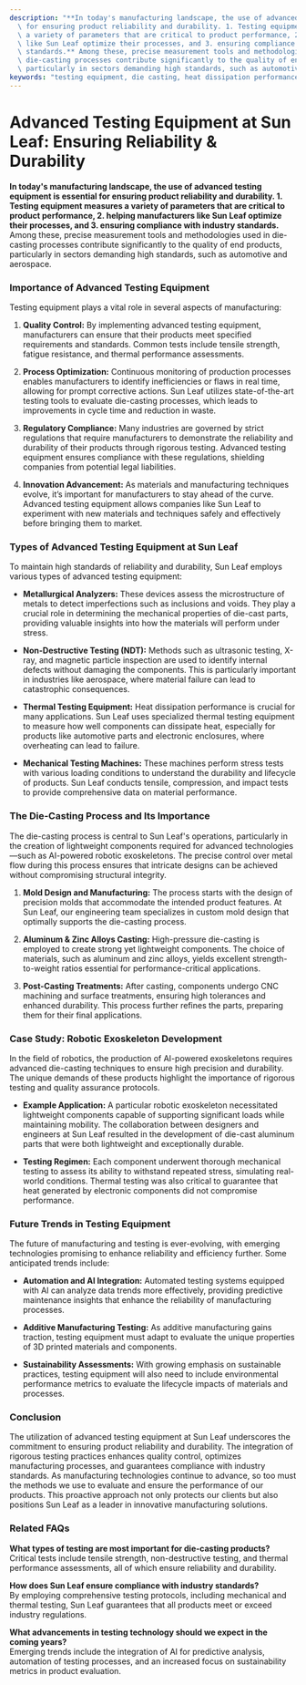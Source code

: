 ```yaml
---
description: "**In today's manufacturing landscape, the use of advanced testing equipment is essential\
  \ for ensuring product reliability and durability. 1. Testing equipment measures\
  \ a variety of parameters that are critical to product performance, 2. helping manufacturers\
  \ like Sun Leaf optimize their processes, and 3. ensuring compliance with industry\
  \ standards.** Among these, precise measurement tools and methodologies used in\
  \ die-casting processes contribute significantly to the quality of end products,\
  \ particularly in sectors demanding high standards, such as automotive and aerospace."
keywords: "testing equipment, die casting, heat dissipation performance, heat sink"
---
```

# Advanced Testing Equipment at Sun Leaf: Ensuring Reliability & Durability

**In today's manufacturing landscape, the use of advanced testing equipment is essential for ensuring product reliability and durability. 1. Testing equipment measures a variety of parameters that are critical to product performance, 2. helping manufacturers like Sun Leaf optimize their processes, and 3. ensuring compliance with industry standards.** Among these, precise measurement tools and methodologies used in die-casting processes contribute significantly to the quality of end products, particularly in sectors demanding high standards, such as automotive and aerospace.

### Importance of Advanced Testing Equipment

Testing equipment plays a vital role in several aspects of manufacturing:

1. **Quality Control:** By implementing advanced testing equipment, manufacturers can ensure that their products meet specified requirements and standards. Common tests include tensile strength, fatigue resistance, and thermal performance assessments.
  
2. **Process Optimization:** Continuous monitoring of production processes enables manufacturers to identify inefficiencies or flaws in real time, allowing for prompt corrective actions. Sun Leaf utilizes state-of-the-art testing tools to evaluate die-casting processes, which leads to improvements in cycle time and reduction in waste.

3. **Regulatory Compliance:** Many industries are governed by strict regulations that require manufacturers to demonstrate the reliability and durability of their products through rigorous testing. Advanced testing equipment ensures compliance with these regulations, shielding companies from potential legal liabilities.

4. **Innovation Advancement:** As materials and manufacturing techniques evolve, it’s important for manufacturers to stay ahead of the curve. Advanced testing equipment allows companies like Sun Leaf to experiment with new materials and techniques safely and effectively before bringing them to market.

### Types of Advanced Testing Equipment at Sun Leaf

To maintain high standards of reliability and durability, Sun Leaf employs various types of advanced testing equipment:

- **Metallurgical Analyzers:** These devices assess the microstructure of metals to detect imperfections such as inclusions and voids. They play a crucial role in determining the mechanical properties of die-cast parts, providing valuable insights into how the materials will perform under stress.

- **Non-Destructive Testing (NDT):** Methods such as ultrasonic testing, X-ray, and magnetic particle inspection are used to identify internal defects without damaging the components. This is particularly important in industries like aerospace, where material failure can lead to catastrophic consequences.

- **Thermal Testing Equipment:** Heat dissipation performance is crucial for many applications. Sun Leaf uses specialized thermal testing equipment to measure how well components can dissipate heat, especially for products like automotive parts and electronic enclosures, where overheating can lead to failure.

- **Mechanical Testing Machines:** These machines perform stress tests with various loading conditions to understand the durability and lifecycle of products. Sun Leaf conducts tensile, compression, and impact tests to provide comprehensive data on material performance.

### The Die-Casting Process and Its Importance

The die-casting process is central to Sun Leaf's operations, particularly in the creation of lightweight components required for advanced technologies—such as AI-powered robotic exoskeletons. The precise control over metal flow during this process ensures that intricate designs can be achieved without compromising structural integrity.

1. **Mold Design and Manufacturing:** The process starts with the design of precision molds that accommodate the intended product features. At Sun Leaf, our engineering team specializes in custom mold design that optimally supports the die-casting process.

2. **Aluminum & Zinc Alloys Casting:** High-pressure die-casting is employed to create strong yet lightweight components. The choice of materials, such as aluminum and zinc alloys, yields excellent strength-to-weight ratios essential for performance-critical applications.

3. **Post-Casting Treatments:** After casting, components undergo CNC machining and surface treatments, ensuring high tolerances and enhanced durability. This process further refines the parts, preparing them for their final applications.

### Case Study: Robotic Exoskeleton Development

In the field of robotics, the production of AI-powered exoskeletons requires advanced die-casting techniques to ensure high precision and durability. The unique demands of these products highlight the importance of rigorous testing and quality assurance protocols.

- **Example Application:** A particular robotic exoskeleton necessitated lightweight components capable of supporting significant loads while maintaining mobility. The collaboration between designers and engineers at Sun Leaf resulted in the development of die-cast aluminum parts that were both lightweight and exceptionally durable.

- **Testing Regimen:** Each component underwent thorough mechanical testing to assess its ability to withstand repeated stress, simulating real-world conditions. Thermal testing was also critical to guarantee that heat generated by electronic components did not compromise performance.

### Future Trends in Testing Equipment

The future of manufacturing and testing is ever-evolving, with emerging technologies promising to enhance reliability and efficiency further. Some anticipated trends include:

- **Automation and AI Integration:** Automated testing systems equipped with AI can analyze data trends more effectively, providing predictive maintenance insights that enhance the reliability of manufacturing processes.

- **Additive Manufacturing Testing:** As additive manufacturing gains traction, testing equipment must adapt to evaluate the unique properties of 3D printed materials and components.

- **Sustainability Assessments:** With growing emphasis on sustainable practices, testing equipment will also need to include environmental performance metrics to evaluate the lifecycle impacts of materials and processes.

### Conclusion

The utilization of advanced testing equipment at Sun Leaf underscores the commitment to ensuring product reliability and durability. The integration of rigorous testing practices enhances quality control, optimizes manufacturing processes, and guarantees compliance with industry standards. As manufacturing technologies continue to advance, so too must the methods we use to evaluate and ensure the performance of our products. This proactive approach not only protects our clients but also positions Sun Leaf as a leader in innovative manufacturing solutions.

### Related FAQs

**What types of testing are most important for die-casting products?**  
Critical tests include tensile strength, non-destructive testing, and thermal performance assessments, all of which ensure reliability and durability.

**How does Sun Leaf ensure compliance with industry standards?**  
By employing comprehensive testing protocols, including mechanical and thermal testing, Sun Leaf guarantees that all products meet or exceed industry regulations.

**What advancements in testing technology should we expect in the coming years?**  
Emerging trends include the integration of AI for predictive analysis, automation of testing processes, and an increased focus on sustainability metrics in product evaluation.
